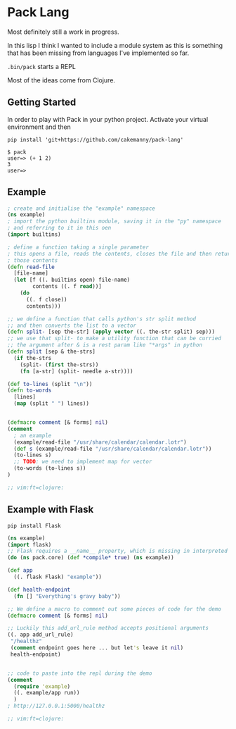 # Pack Lang

Most definitely still a work in progress.

In this lisp I think I wanted to include a module system as this is
something that has been missing from languages I've implemented so far.

`.bin/pack` starts a REPL

Most of the ideas come from Clojure.


## Getting Started

In order to play with Pack in your python project.
Activate your virtual environment and then

```shell
pip install 'git+https://github.com/cakemanny/pack-lang'
```

```
$ pack
user=> (+ 1 2)
3
user=> 
```


## Example

```clojure
; create and initialise the "example" namespace
(ns example)
; import the python builtins module, saving it in the "py" namespace
; and referring to it in this oen
(import builtins)

; define a function taking a single parameter
; this opens a file, reads the contents, closes the file and then returns
; those contents
(defn read-file
  [file-name]
  (let [f ((. builtins open) file-name)
        contents ((. f read))]
    (do
      ((. f close))
      contents)))

;; we define a function that calls python's str split method
;; and then converts the list to a vector
(defn split- [sep the-str] (apply vector ((. the-str split) sep)))
;; we use that split- to make a utility function that can be curried
;; the argument after & is a rest param like "*args" in python
(defn split [sep & the-strs]
  (if the-strs
    (split- (first the-strs))
    (fn [a-str] (split- needle a-str))))

(def to-lines (split "\n"))
(defn to-words
  [lines]
  (map (split " ") lines))


(defmacro comment [& forms] nil)
(comment
  ; an example
  (example/read-file "/usr/share/calendar/calendar.lotr")
  (def s (example/read-file "/usr/share/calendar/calendar.lotr"))
  (to-lines s)
  ;; TODO: we need to implement map for vector
  (to-words (to-lines s))
)

;; vim:ft=clojure:
```

## Example with Flask

```shell
pip install Flask
```

```clojure
(ns example)
(import flask)
;; Flask requires a __name__ property, which is missing in interpreted mode
(do (ns pack.core) (def *compile* true) (ns example))

(def app
  ((. flask Flask) "example"))

(def health-endpoint
  (fn [] "Everything's gravy baby"))

;; We define a macro to comment out some pieces of code for the demo
(defmacro comment [& forms] nil)

;; Luckily this add_url_rule method accepts positional arguments
((. app add_url_rule)
 "/healthz"
 (comment endpoint goes here ... but let's leave it nil)
 health-endpoint)


;; code to paste into the repl during the demo
(comment
  (require 'example)
  ((. example/app run))
  )
; http://127.0.0.1:5000/healthz

;; vim:ft=clojure:
```

